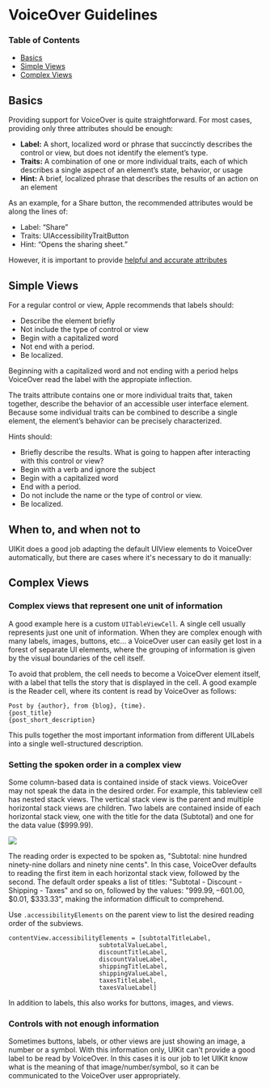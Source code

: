 # VoiceOver Guidelines

### Table of Contents

- [Basics](#basics)
- [Simple Views](#simple-views)
- [Complex Views](#complex-views)

## <a name="basics"></a>Basics

Providing support for VoiceOver is quite straightforward. For most  cases, providing only three attributes should be enough:

* **Label:** A short, localized word or phrase that succinctly describes the control or view, but does not identify the element’s type.
* **Traits:** A combination of one or more individual traits, each of which describes a single aspect of an element’s state, behavior, or usage
* **Hint:** A brief, localized phrase that describes the results of an action on an element

As an example, for a Share button, the recommended attributes would be along the lines of: 
- Label: “Share”
- Traits: UIAccessibilityTraitButton
- Hint: “Opens the sharing sheet.”

However, it is important to provide [helpful and accurate attributes](https://developer.apple.com/library/content/documentation/UserExperience/Conceptual/iPhoneAccessibility/Making_Application_Accessible/Making_Application_Accessible.html#//apple_ref/doc/uid/TP40008785-CH102-SW6)

## <a namme="simple-views"></a>Simple Views

For a regular control or view, Apple recommends that labels should:
- Describe the element briefly
- Not include the type of control or view
- Begin with a capitalized word
- Not end with a period.
- Be localized.

Beginning with a capitalized word and not ending with a period helps VoiceOver read the label with the appropiate inflection.

The traits attribute contains one or more individual traits that, taken together, describe the behavior of an accessible user interface element. Because some individual traits can be combined to describe a single element, the element’s behavior can be precisely characterized.

Hints should:
- Briefly describe the results. What is going to happen after interacting with this control or view?
- Begin with a verb and ignore the subject
- Begin with a capitalized word
- End with a period.
- Do not include the name or the type of control or view.
- Be localized.

## When to, and when not to

UIKit does a good job adapting the default UIView elements to VoiceOver automatically,  but there are cases where it's necessary to do it manually:

## <a name="complex-views"></a>Complex Views

### Complex views that represent one unit of information
A good example here is a custom `UITableViewCell`. A single cell usually represents just one unit of information. When they are complex enough with many labels, images, buttons, etc... a VoiceOver user can easily get lost in a forest of separate UI elements, where the grouping of information is given by the visual boundaries of the cell itself. 

To avoid that problem, the cell needs to become a VoiceOver element itself, with a label that tells the story that is displayed in the cell. A good example is the Reader cell, where its content is read by VoiceOver as follows:
```
Post by {author}, from {blog}, {time}.
{post_title}
{post_short_description}
```
This pulls together the most important information from different UILabels into a single well-structured description.

### Setting the spoken order in a complex view
Some column-based data is contained inside of stack views. VoiceOver may not speak the data in the desired order. For example, this tableview cell has nested stack views. The vertical stack view is the parent and multiple horizontal stack views are children. Two labels are contained inside of each horizontal stack view, one with the title for the data (Subtotal) and one for the data value ($999.99).

![](images/voiceover-guidelines.png)

The reading order is expected to be spoken as, "Subtotal: nine hundred ninety-nine dollars and ninety nine cents". In this case, VoiceOver defaults to reading the first item in each horizontal stack view, followed by the second. The default order speaks a list of titles: "Subtotal - Discount - Shipping - Taxes" and so on, followed by the values: "$999.99, -$601.00, $0.01, $333.33", making the information difficult to comprehend.

Use `.accessibilityElements` on the parent view to list the desired reading order of the subviews.
```
contentView.accessibilityElements = [subtotalTitleLabel, 
			             subtotalValueLabel, 
			             discountTitleLabel, 
			             discountValueLabel,
			             shippingTitleLabel,
			             shippingValueLabel,
			             taxesTitleLabel,
			             taxesValueLabel]
``` 
In addition to labels, this also works for buttons, images, and views.

### Controls with not enough information
Sometimes buttons, labels, or other views are just showing an image, a number or a symbol. With this information only, UIKit can't provide a good label to be read by VoiceOver. In this cases it is our job to let UIKit know what is the meaning of that image/number/symbol, so it can be communicated to the VoiceOver user appropriately.